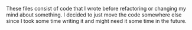 These files consist of code that I wrote before refactoring or changing my mind about something. I decided to just move the code somewhere else since I took some time writing it and might need it some time in the future.
